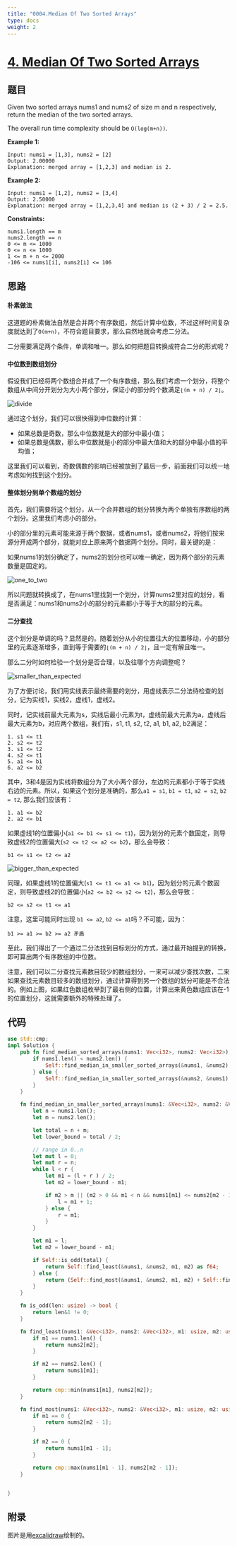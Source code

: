 ```yaml
---
title: "0004.Median Of Two Sorted Arrays"
type: docs
weight: 2
---
```


# [4. Median Of Two Sorted Arrays](https://leetcode.com/problems/median-of-two-sorted-arrays/)

## 题目
Given two sorted arrays nums1 and nums2 of size m and n respectively, return the median of the two sorted arrays.

The overall run time complexity should be `O(log(m+n))`.

**Example 1:**

```
Input: nums1 = [1,3], nums2 = [2]
Output: 2.00000
Explanation: merged array = [1,2,3] and median is 2.
```

**Example 2:**

```
Input: nums1 = [1,2], nums2 = [3,4]
Output: 2.50000
Explanation: merged array = [1,2,3,4] and median is (2 + 3) / 2 = 2.5.
```

**Constraints:**

```
nums1.length == m
nums2.length == n
0 <= m <= 1000
0 <= n <= 1000
1 <= m + n <= 2000
-106 <= nums1[i], nums2[i] <= 106
```

## 思路

#### 朴素做法

这道题的朴素做法自然是合并两个有序数组，然后计算中位数，不过这样时间复杂度就达到了`O(m+n)`，不符合题目要求，那么自然地就会考虑二分法。

二分需要满足两个条件，单调和唯一。那么如何把题目转换成符合二分的形式呢？

#### 中位数到数组划分

假设我们已经将两个数组合并成了一个有序数组，那么我们考虑一个划分，将整个数组从中间分开划分为大小两个部分，保证小的部分的个数满足`⌊(m + n) / 2⌋`。

![divide](/divide_to_median.png)

通过这个划分，我们可以很快得到中位数的计算：

* 如果总数是奇数，那么中位数就是大的部分中最小值；
* 如果总数是偶数，那么中位数就是小的部分中最大值和大的部分中最小值的平均值；

这里我们可以看到，奇数偶数的影响已经被放到了最后一步，前面我们可以统一地考虑如何找到这个划分。

#### 整体划分到单个数组的划分

首先，我们需要将这个划分，从一个合并数组的划分转换为两个单独有序数组的两个划分。这里我们考虑小的部分。

小的部分里的元素可能来源于两个数据，或者nums1，或者nums2，将他们按来源分开成两个部分，就能对应上原来两个数据两个划分。同时，最关键的是：

如果nums1的划分确定了，nums2的划分也可以唯一确定，因为两个部分的元素数量是固定的。

![one_to_two](/one_to_two.png)

所以问题就转换成了，在nums1里找到一个划分，计算nums2里对应的划分，看是否满足：nums1和nums2小的部分的元素都小于等于大的部分的元素。

#### 二分查找

这个划分是单调的吗？显然是的。随着划分从小的位置往大的位置移动，小的部分里的元素逐渐增多，直到等于需要的`⌊(m + n) / 2⌋`，且一定有解且唯一。

那么二分时如何检验一个划分是否合理，以及往哪个方向调整呢？

![smaller_than_expected](/smaller_than_expect.png)

为了方便讨论，我们用实线表示最终需要的划分，用虚线表示二分法待检查的划分，记为实线1，实线2，虚线1，虚线2。

同时，记实线前最大元素为s，实线后最小元素为t，虚线前最大元素为a，虚线后最大元素为b，对应两个数组，我们有，s1, t1, s2, t2, a1, b1, a2, b2满足：

```
1. s1 <= t1
2. s2 <= t2
3. s1 <= t2
4. s2 <= t1
5. a1 <= b1
6. a2 <= b2
```

其中，3和4是因为实线将数组分为了大小两个部分，左边的元素都小于等于实线右边的元素。所以，如果这个划分是准确的，那么`a1 = s1`, `b1 = t1`, `a2 = s2`, `b2 = t2`, 那么我们应该有：

```
1. a1 <= b2
2. a2 <= b1
```

如果虚线1的位置偏小(`a1 <= b1 <= s1 <= t1`)，因为划分的元素个数固定，则导致虚线2的位置偏大(`s2 <= t2 <= a2 <= b2`)，那么会导致：

```
b1 <= s1 <= t2 <= a2
```

![bigger_than_expected](/bigger_than_expect.png)

同理，如果虚线1的位置偏大(`s1 <= t1 <= a1 <= b1`)，因为划分的元素个数固定，则导致虚线2的位置偏小(`a2 <= b2 <= s2 <= t2`)，那么会导致：

```
b2 <= s2 <= t1 <= a1
```

注意，这里可能同时出现 `b1 <= a2`, `b2 <= a1`吗？不可能，因为：

```
b1 >= a1 >= b2 >= a2 矛盾
```

至此，我们得出了一个通过二分法找到目标划分的方式，通过最开始提到的转换，即可算出两个有序数组的中位数。

注意，我们可以二分查找元素数目较少的数组划分，一来可以减少查找次数，二来如果查找元素数目较多的数组划分，通过计算得到另一个数组的划分可能是不合法的。例如上图，如果红色数组枚举到了最右侧的位置，计算出来黄色数组应该在-1的位置划分，这就需要额外的特殊处理了。


## 代码
```Rust
use std::cmp;
impl Solution {
    pub fn find_median_sorted_arrays(nums1: Vec<i32>, nums2: Vec<i32>) -> f64 {
        if nums1.len() < nums2.len() {
            Self::find_median_in_smaller_sorted_arrays(&nums1, &nums2)
        } else {
            Self::find_median_in_smaller_sorted_arrays(&nums2, &nums1)
        }
    }

    fn find_median_in_smaller_sorted_arrays(nums1: &Vec<i32>, nums2: &Vec<i32>) -> f64 {
        let n = nums1.len();
        let m = nums2.len();

        let total = n + m;
        let lower_bound = total / 2;

        // range in 0..n
        let mut l = 0;
        let mut r = n; 
        while l < r {
            let m1 = (l + r ) / 2;
            let m2 = lower_bound - m1;

            if m2 > m || (m2 > 0 && m1 < n && nums1[m1] <= nums2[m2 - 1]) {
                l = m1 + 1;
            } else {
                r = m1;
            }
        }

        let m1 = l;
        let m2 = lower_bound - m1;

        if Self::is_odd(total) {
            return Self::find_least(&nums1, &nums2, m1, m2) as f64;
        } else {
            return (Self::find_most(&nums1, &nums2, m1, m2) + Self::find_least(&nums1, &nums2, m1, m2)) as f64 / 2.0;
        }
    }

    fn is_odd(len: usize) -> bool {
        return len&1 != 0;
    }

    fn find_least(nums1: &Vec<i32>, nums2: &Vec<i32>, m1: usize, m2: usize) -> i32 {
        if m1 == nums1.len() {
            return nums2[m2];
        }

        if m2 == nums2.len() {
            return nums1[m1];
        }

        return cmp::min(nums1[m1], nums2[m2]);
    }

    fn find_most(nums1: &Vec<i32>, nums2: &Vec<i32>, m1: usize, m2: usize) -> i32 {
        if m1 == 0 {
            return nums2[m2 - 1];
        }

        if m2 == 0 {
            return nums1[m1 - 1];
        }

        return cmp::max(nums1[m1 - 1], nums2[m2 - 1]);
    }


}
```

## 附录

图片是用[excalidraw](https://excalidraw.com/)绘制的。

